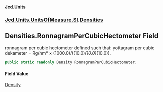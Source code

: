 #### [Jcd.Units](index 'index')
### [Jcd.Units.UnitsOfMeasure.SI](Jcd.Units.UnitsOfMeasure.SI 'Jcd.Units.UnitsOfMeasure.SI').[Densities](Densities 'Jcd.Units.UnitsOfMeasure.SI.Densities')

## Densities.RonnagramPerCubicHectometer Field

ronnagram per cubic hectometer defined such that: yottagram per cubic dekameter = Rg/hm³ ×
(1000.0)/((10.0)*(10.0)*(10.0)).

```csharp
public static readonly Density RonnagramPerCubicHectometer;
```

#### Field Value
[Density](Density 'Jcd.Units.UnitTypes.Density')